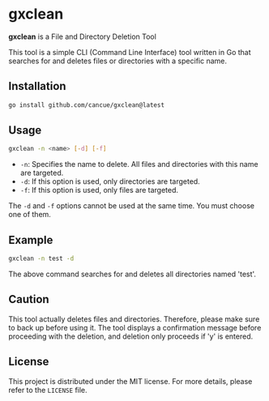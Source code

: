 # gxclean

**gxclean** is a File and Directory Deletion Tool

This tool is a simple CLI (Command Line Interface) tool written in Go that searches for and deletes files or directories with a specific name.

## Installation

```bash
go install github.com/cancue/gxclean@latest
```

## Usage

```bash
gxclean -n <name> [-d] [-f]
```

- `-n`: Specifies the name to delete. All files and directories with this name are targeted.
- `-d`: If this option is used, only directories are targeted.
- `-f`: If this option is used, only files are targeted.

The `-d` and `-f` options cannot be used at the same time. You must choose one of them.

## Example

```bash
gxclean -n test -d
```

The above command searches for and deletes all directories named 'test'.

## Caution

This tool actually deletes files and directories. Therefore, please make sure to back up before using it. The tool displays a confirmation message before proceeding with the deletion, and deletion only proceeds if 'y' is entered.

## License

This project is distributed under the MIT license. For more details, please refer to the `LICENSE` file.
